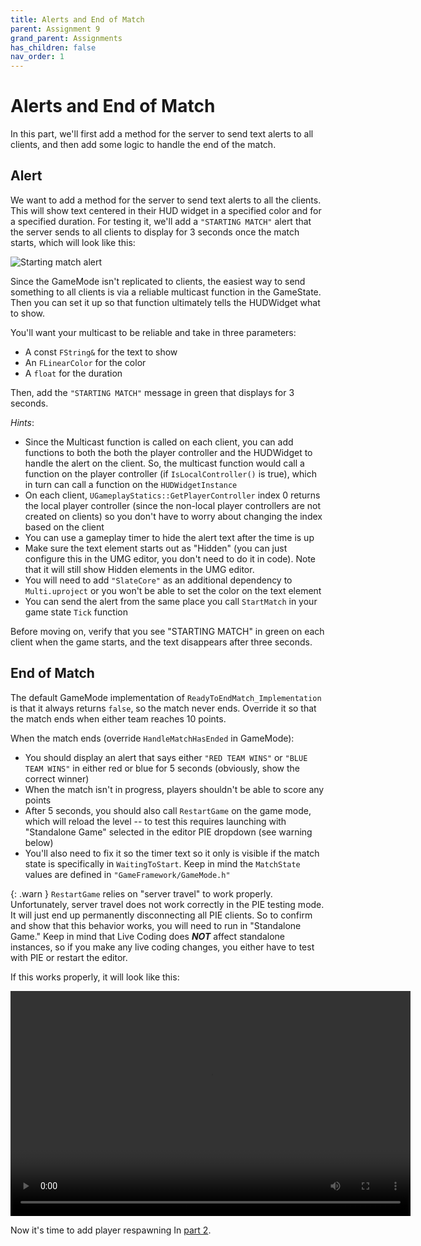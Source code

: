 ```yaml
---
title: Alerts and End of Match
parent: Assignment 9
grand_parent: Assignments
has_children: false
nav_order: 1
---
```


# Alerts and End of Match

In this part, we'll first add a method for the server to send text alerts to all clients, and then add some logic to handle the end of the match.

## Alert

We want to add a method for the server to send text alerts to all the clients. This will show text centered in their HUD widget in a specified color and for a specified duration. For testing it, we'll add a `"STARTING MATCH"` alert that the server sends to all clients to display for 3 seconds once the match starts, which will look like this:

![Starting match alert](images/09/alert.png)

Since the GameMode isn't replicated to clients, the easiest way to send something to all clients is via a reliable multicast function in the GameState. Then you can set it up so that function ultimately tells the HUDWidget what to show.

You'll want your multicast to be reliable and take in three parameters:

- A const `FString&` for the text to show
- An `FLinearColor` for the color
- A `float` for the duration

Then, add the `"STARTING MATCH"` message in green that displays for 3 seconds.

*Hints*:

- Since the Multicast function is called on each client, you can add functions to both the both the player controller and the HUDWidget to handle the alert on the client. So, the multicast function would call a function on the player controller (if `IsLocalController()` is true), which in turn can call a function on the `HUDWidgetInstance` 
- On each client, `UGameplayStatics::GetPlayerController` index 0 returns the local player controller (since the non-local player controllers are not created on clients) so you don't have to worry about changing the index based on the client
- You can use a gameplay timer to hide the alert text after the time is up
- Make sure the text element starts out as "Hidden" (you can just configure this in the UMG editor, you don't need to do it in code). Note that it will still show Hidden elements in the UMG editor.
- You will need to add `"SlateCore"` as an additional dependency to `Multi.uproject` or you won't be able to set the color on the text element
- You can send the alert from the same place you call `StartMatch` in your game state `Tick` function

Before moving on, verify that you see "STARTING MATCH" in green on each client when the game starts, and the text disappears after three seconds.

## End of Match

The default GameMode implementation of `ReadyToEndMatch_Implementation` is that it always returns `false`, so the match never ends. Override it so that the match ends when either team reaches 10 points.

When the match ends (override `HandleMatchHasEnded` in GameMode):

- You should display an alert that says either `"RED TEAM WINS"` or `"BLUE TEAM WINS"` in either red or blue for 5 seconds (obviously, show the correct winner)
- When the match isn't in progress, players shouldn't be able to score any points
- After 5 seconds, you should also call `RestartGame` on the game mode, which will reload the level -- to test this requires launching with "Standalone Game" selected in the editor PIE dropdown (see warning below)
- You'll also need to fix it so the timer text so it only is visible if the match state is specifically in `WaitingToStart`. Keep in mind the `MatchState` values are defined in `"GameFramework/GameMode.h"`

{: .warn }
`RestartGame` relies on "server travel" to work properly. Unfortunately, server travel does not work correctly in the PIE testing mode. It will just end up permanently disconnecting all PIE clients. So to confirm and show that this behavior works, you will need to run in "Standalone Game." Keep in mind that Live Coding does ***NOT*** affect standalone instances, so if you make any live coding changes, you either have to test with PIE or restart the editor.

If this works properly, it will look like this:

<video style="display:block; margin: 0 auto;" width="640" height="360" controls>
  <source src="assets/09-01.mp4" type="video/mp4">
</video>

Now it's time to add player respawning In [part 2](09-02.html).


